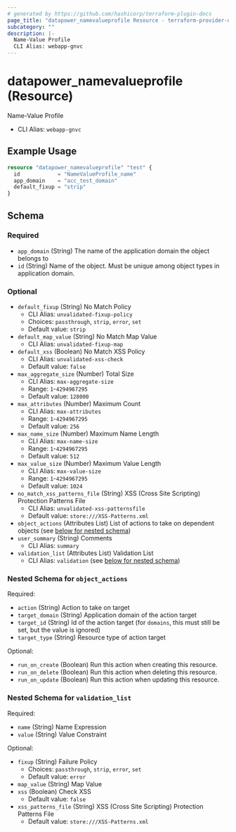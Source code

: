 ```yaml
---
# generated by https://github.com/hashicorp/terraform-plugin-docs
page_title: "datapower_namevalueprofile Resource - terraform-provider-datapower"
subcategory: ""
description: |-
  Name-Value Profile
  CLI Alias: webapp-gnvc
---
```


# datapower_namevalueprofile (Resource)

Name-Value Profile
  - CLI Alias: `webapp-gnvc`

## Example Usage

```terraform
resource "datapower_namevalueprofile" "test" {
  id            = "NameValueProfile_name"
  app_domain    = "acc_test_domain"
  default_fixup = "strip"
}
```

<!-- schema generated by tfplugindocs -->
## Schema

### Required

- `app_domain` (String) The name of the application domain the object belongs to
- `id` (String) Name of the object. Must be unique among object types in application domain.

### Optional

- `default_fixup` (String) No Match Policy
  - CLI Alias: `unvalidated-fixup-policy`
  - Choices: `passthrough`, `strip`, `error`, `set`
  - Default value: `strip`
- `default_map_value` (String) No Match Map Value
  - CLI Alias: `unvalidated-fixup-map`
- `default_xss` (Boolean) No Match XSS Policy
  - CLI Alias: `unvalidated-xss-check`
  - Default value: `false`
- `max_aggregate_size` (Number) Total Size
  - CLI Alias: `max-aggregate-size`
  - Range: `1`-`4294967295`
  - Default value: `128000`
- `max_attributes` (Number) Maximum Count
  - CLI Alias: `max-attributes`
  - Range: `1`-`4294967295`
  - Default value: `256`
- `max_name_size` (Number) Maximum Name Length
  - CLI Alias: `max-name-size`
  - Range: `1`-`4294967295`
  - Default value: `512`
- `max_value_size` (Number) Maximum Value Length
  - CLI Alias: `max-value-size`
  - Range: `1`-`4294967295`
  - Default value: `1024`
- `no_match_xss_patterns_file` (String) XSS (Cross Site Scripting) Protection Patterns File
  - CLI Alias: `unvalidated-xss-patternsfile`
  - Default value: `store:///XSS-Patterns.xml`
- `object_actions` (Attributes List) List of actions to take on dependent objects (see [below for nested schema](#nestedatt--object_actions))
- `user_summary` (String) Comments
  - CLI Alias: `summary`
- `validation_list` (Attributes List) Validation List
  - CLI Alias: `validation` (see [below for nested schema](#nestedatt--validation_list))

<a id="nestedatt--object_actions"></a>
### Nested Schema for `object_actions`

Required:

- `action` (String) Action to take on target
- `target_domain` (String) Application domain of the action target
- `target_id` (String) Id of the action target (for `domains`, this must still be set, but the value is ignored)
- `target_type` (String) Resource type of action target

Optional:

- `run_on_create` (Boolean) Run this action when creating this resource.
- `run_on_delete` (Boolean) Run this action when deleting this resource.
- `run_on_update` (Boolean) Run this action when updating this resource.


<a id="nestedatt--validation_list"></a>
### Nested Schema for `validation_list`

Required:

- `name` (String) Name Expression
- `value` (String) Value Constraint

Optional:

- `fixup` (String) Failure Policy
  - Choices: `passthrough`, `strip`, `error`, `set`
  - Default value: `error`
- `map_value` (String) Map Value
- `xss` (Boolean) Check XSS
  - Default value: `false`
- `xss_patterns_file` (String) XSS (Cross Site Scripting) Protection Patterns File
  - Default value: `store:///XSS-Patterns.xml`
